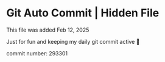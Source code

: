 # Git Auto Commit | Hidden File

This file was added Feb 12, 2025

Just for fun and keeping my daily git commit active 🤪

commit number: 293301
